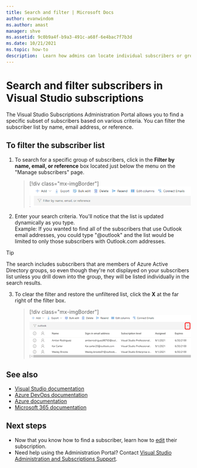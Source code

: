 ```yaml
---
title: Search and filter | Microsoft Docs
author: evanwindom
ms.author: amast
manager: shve
ms.assetid: 9c0b9a4f-b9a3-491c-a68f-6e4bac7f7b3d
ms.date: 10/21/2021
ms.topic: how-to
description:  Learn how admins can locate individual subscribers or groups in the Administration Portal.
---
```


# Search and filter subscribers in Visual Studio subscriptions
The Visual Studio Subscriptions Administration Portal allows you to find a specific subset of subscribers based on various criteria. You can filter the subscriber list by name, email address, or reference.

## To filter the subscriber list
1. To search for a specific group of subscribers, click in the **Filter by name, email, or reference** box located just below the menu on the "Manage subscribers" page.
   > [!div class="mx-imgBorder"]
   > ![Select Filter to search a subscriber list](_img/search-filter/filter-list.png "Click the 'filter' box to enter criteria to limit the subscriptions displayed.")

2. Enter your search criteria.  You'll notice that the list is updated dynamically as you type.  
Example:  If you wanted to find all of the subscribers that use Outlook email addresses, you could type "@outlook" and the list would be limited to only those subscribers with Outlook.com addresses.  

> [!TIP]
> The search includes subscribers that are members of Azure Active Directory groups, so even though they're not displayed on your subscribers list unless you drill down into the group, they will be listed individually in the search results.  

3. To clear the filter and restore the unfiltered list, click the **X** at the far right of the filter box. 
   > [!div class="mx-imgBorder"]
   > ![Clear the filter from the subscriber list](_img/search-filter/clear-filter.png "Click the large 'X' at the right of the filter box to clear criteria and resume viewing all of your assigned subscriptions.")

## See also
- [Visual Studio documentation](/visualstudio/)
- [Azure DevOps documentation](/azure/devops/)
- [Azure documentation](/azure/)
- [Microsoft 365 documentation](/microsoft-365/)

## Next steps
- Now that you know how to find a subscriber, learn how to [edit](edit-license.md) their subscription.
- Need help using the Administration Portal?  Contact [Visual Studio Administration and Subscriptions Support](https://aka.ms/vsadminhelp).